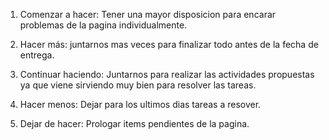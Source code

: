 1. Comenzar a hacer: Tener una mayor disposicion para encarar problemas de la pagina individualmente.

2. Hacer más: juntarnos mas veces para finalizar todo antes de la fecha de entrega.

3. Continuar haciendo: Juntarnos para realizar las actividades propuestas ya que viene sirviendo muy bien para resolver las tareas. 

4. Hacer menos: Dejar para los ultimos dias tareas a resover.

5. Dejar de hacer: Prologar items pendientes de la pagina.